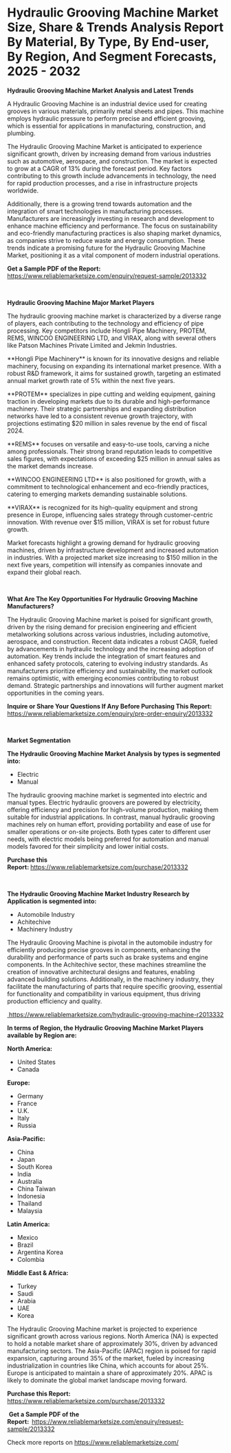 <p><h1>Hydraulic Grooving Machine Market Size, Share & Trends Analysis Report By Material, By Type, By End-user, By Region, And Segment Forecasts, 2025 - 2032</h1></p><p><strong>Hydraulic Grooving Machine Market Analysis and Latest Trends</strong></p>
<p><p>A Hydraulic Grooving Machine is an industrial device used for creating grooves in various materials, primarily metal sheets and pipes. This machine employs hydraulic pressure to perform precise and efficient grooving, which is essential for applications in manufacturing, construction, and plumbing. </p><p>The Hydraulic Grooving Machine Market is anticipated to experience significant growth, driven by increasing demand from various industries such as automotive, aerospace, and construction. The market is expected to grow at a CAGR of 13% during the forecast period. Key factors contributing to this growth include advancements in technology, the need for rapid production processes, and a rise in infrastructure projects worldwide. </p><p>Additionally, there is a growing trend towards automation and the integration of smart technologies in manufacturing processes. Manufacturers are increasingly investing in research and development to enhance machine efficiency and performance. The focus on sustainability and eco-friendly manufacturing practices is also shaping market dynamics, as companies strive to reduce waste and energy consumption. These trends indicate a promising future for the Hydraulic Grooving Machine Market, positioning it as a vital component of modern industrial operations.</p></p>
<p><strong>Get a Sample PDF of the Report:&nbsp;</strong> <a href="https://www.reliablemarketsize.com/enquiry/request-sample/2013332?utm_campaign=2731&utm_medium=2&utm_source=Github&utm_content=ia&utm_term=02032025&utm_id=hydraulic-grooving-machine">https://www.reliablemarketsize.com/enquiry/request-sample/2013332</a></p>
<p>&nbsp;</p>
<p><strong>Hydraulic Grooving Machine Major Market Players</strong></p>
<p><p>The hydraulic grooving machine market is characterized by a diverse range of players, each contributing to the technology and efficiency of pipe processing. Key competitors include Hongli Pipe Machinery, PROTEM, REMS, WINCOO ENGINEERING LTD, and VIRAX, along with several others like Patson Machines Private Limited and Jekmin Industries.</p><p>**Hongli Pipe Machinery** is known for its innovative designs and reliable machinery, focusing on expanding its international market presence. With a robust R&D framework, it aims for sustained growth, targeting an estimated annual market growth rate of 5% within the next five years.</p><p>**PROTEM** specializes in pipe cutting and welding equipment, gaining traction in developing markets due to its durable and high-performance machinery. Their strategic partnerships and expanding distribution networks have led to a consistent revenue growth trajectory, with projections estimating $20 million in sales revenue by the end of fiscal 2024.</p><p>**REMS** focuses on versatile and easy-to-use tools, carving a niche among professionals. Their strong brand reputation leads to competitive sales figures, with expectations of exceeding $25 million in annual sales as the market demands increase.</p><p>**WINCOO ENGINEERING LTD** is also positioned for growth, with a commitment to technological enhancement and eco-friendly practices, catering to emerging markets demanding sustainable solutions.</p><p>**VIRAX** is recognized for its high-quality equipment and strong presence in Europe, influencing sales strategy through customer-centric innovation. With revenue over $15 million, VIRAX is set for robust future growth.</p><p>Market forecasts highlight a growing demand for hydraulic grooving machines, driven by infrastructure development and increased automation in industries. With a projected market size increasing to $150 million in the next five years, competition will intensify as companies innovate and expand their global reach.</p></p>
<p>&nbsp;</p>
<p><strong>What Are The Key Opportunities For Hydraulic Grooving Machine Manufacturers?</strong></p>
<p><p>The Hydraulic Grooving Machine market is poised for significant growth, driven by the rising demand for precision engineering and efficient metalworking solutions across various industries, including automotive, aerospace, and construction. Recent data indicates a robust CAGR, fueled by advancements in hydraulic technology and the increasing adoption of automation. Key trends include the integration of smart features and enhanced safety protocols, catering to evolving industry standards. As manufacturers prioritize efficiency and sustainability, the market outlook remains optimistic, with emerging economies contributing to robust demand. Strategic partnerships and innovations will further augment market opportunities in the coming years.</p></p>
<p><strong>Inquire or Share Your Questions If Any Before Purchasing This Report:</strong> <a href="https://www.reliablemarketsize.com/enquiry/pre-order-enquiry/2013332?utm_campaign=2731&utm_medium=2&utm_source=Github&utm_content=ia&utm_term=02032025&utm_id=hydraulic-grooving-machine">https://www.reliablemarketsize.com/enquiry/pre-order-enquiry/2013332</a></p>
<p>&nbsp;</p>
<p><strong>Market Segmentation</strong></p>
<p><strong>The Hydraulic Grooving Machine Market Analysis by types is segmented into:</strong></p>
<p><ul><li>Electric</li><li>Manual</li></ul></p>
<p><p>The hydraulic grooving machine market is segmented into electric and manual types. Electric hydraulic groovers are powered by electricity, offering efficiency and precision for high-volume production, making them suitable for industrial applications. In contrast, manual hydraulic grooving machines rely on human effort, providing portability and ease of use for smaller operations or on-site projects. Both types cater to different user needs, with electric models being preferred for automation and manual models favored for their simplicity and lower initial costs.</p></p>
<p><strong>Purchase this Report:&nbsp;</strong><a href="https://www.reliablemarketsize.com/purchase/2013332?utm_campaign=2731&utm_medium=2&utm_source=Github&utm_content=ia&utm_term=02032025&utm_id=hydraulic-grooving-machine">https://www.reliablemarketsize.com/purchase/2013332</a></p>
<p>&nbsp;</p>
<p><strong>The Hydraulic Grooving Machine Market Industry Research by Application is segmented into:</strong></p>
<p><ul><li>Automobile Industry</li><li>Achitechive</li><li>Machinery Industry</li></ul></p>
<p><p>The Hydraulic Grooving Machine is pivotal in the automobile industry for efficiently producing precise grooves in components, enhancing the durability and performance of parts such as brake systems and engine components. In the Achitechive sector, these machines streamline the creation of innovative architectural designs and features, enabling advanced building solutions. Additionally, in the machinery industry, they facilitate the manufacturing of parts that require specific grooving, essential for functionality and compatibility in various equipment, thus driving production efficiency and quality.</p></p>
<p><a href="https://www.reliablemarketsize.com/hydraulic-grooving-machine-r2013332?utm_campaign=2731&utm_medium=2&utm_source=Github&utm_content=ia&utm_term=02032025&utm_id=hydraulic-grooving-machine">&nbsp;https://www.reliablemarketsize.com/hydraulic-grooving-machine-r2013332</a></p>
<p><strong>In terms of Region, the Hydraulic Grooving Machine Market Players available by Region are:</strong></p>
<p>
    <p> <strong> North America: </strong>
        <ul>
            <li>United States</li>
            <li>Canada</li>
        </ul>
        </p> 
    <p> <strong> Europe: </strong>
        <ul>
            <li>Germany</li>
            <li>France</li>
            <li>U.K.</li>
            <li>Italy</li>
            <li>Russia</li>
        </ul>
        </p> 
    <p> <strong> Asia-Pacific: </strong>
        <ul>
            <li>China</li>
            <li>Japan</li>
            <li>South Korea</li>
            <li>India</li>
            <li>Australia</li>
            <li>China Taiwan</li>
            <li>Indonesia</li>
            <li>Thailand</li>
            <li>Malaysia</li>
        </ul>
        </p> 
    <p> <strong> Latin America: </strong>
        <ul>
            <li>Mexico</li>
            <li>Brazil</li>
            <li>Argentina Korea</li>
            <li>Colombia</li>
        </ul>
        </p> 
    <p> <strong> Middle East & Africa: </strong>
        <ul>
            <li>Turkey</li>
            <li>Saudi</li>
            <li>Arabia</li>
            <li>UAE</li>
            <li>Korea</li>
        </ul>
    </p>
    </p>
<p><p>The Hydraulic Grooving Machine market is projected to experience significant growth across various regions. North America (NA) is expected to hold a notable market share of approximately 30%, driven by advanced manufacturing sectors. The Asia-Pacific (APAC) region is poised for rapid expansion, capturing around 35% of the market, fueled by increasing industrialization in countries like China, which accounts for about 25%. Europe is anticipated to maintain a share of approximately 20%. APAC is likely to dominate the global market landscape moving forward.</p></p>
<p><strong>Purchase this Report: </strong><a href="https://www.reliablemarketsize.com/purchase/2013332?utm_campaign=2731&utm_medium=2&utm_source=Github&utm_content=ia&utm_term=02032025&utm_id=hydraulic-grooving-machine">https://www.reliablemarketsize.com/purchase/2013332</a></p>
<p>&nbsp;<strong>Get a Sample PDF of the Report:&nbsp;&nbsp;</strong><a href="https://www.reliablemarketsize.com/enquiry/request-sample/2013332?utm_campaign=2731&utm_medium=2&utm_source=Github&utm_content=ia&utm_term=02032025&utm_id=hydraulic-grooving-machine">https://www.reliablemarketsize.com/enquiry/request-sample/2013332</a></p>
<p><strong></strong></p>
<p>Check more reports on <a href="https://www.reliablemarketsize.com/?utm_campaign=2731&utm_medium=2&utm_source=Github&utm_content=ia&utm_term=02032025&utm_id=hydraulic-grooving-machine">https://www.reliablemarketsize.com/</a></p>